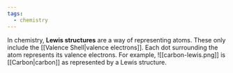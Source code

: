 ```yaml
---
tags:
  - chemistry
---
```

In chemistry, **Lewis structures** are a way of representing atoms. These only include the [[Valence Shell|valence electrons]]. Each dot surrounding the atom represents its valence electrons. For example,
![[carbon-lewis.png]]
is [[Carbon|carbon]] as represented by a Lewis structure.

